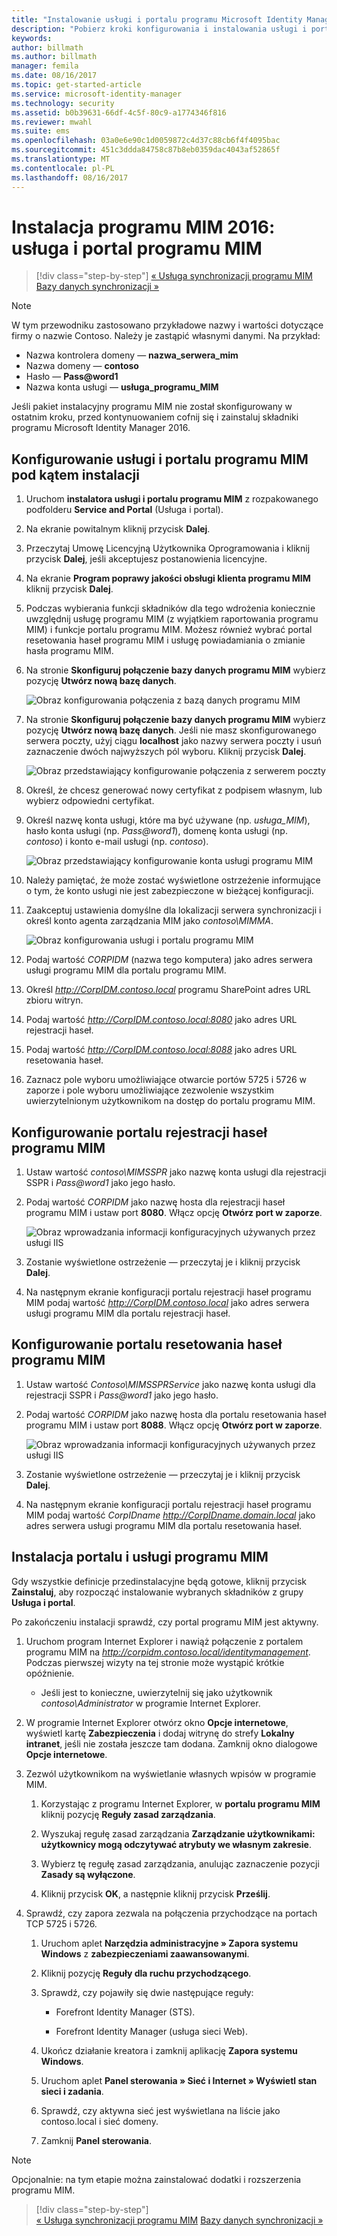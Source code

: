 ```yaml
---
title: "Instalowanie usługi i portalu programu Microsoft Identity Manager | Dokumentacja firmy Microsoft"
description: "Pobierz kroki konfigurowania i instalowania usługi i portalu programu MIM dla programu Microsoft Identity Manager 2016"
keywords: 
author: billmath
ms.author: billmath
manager: femila
ms.date: 08/16/2017
ms.topic: get-started-article
ms.service: microsoft-identity-manager
ms.technology: security
ms.assetid: b0b39631-66df-4c5f-80c9-a1774346f816
ms.reviewer: mwahl
ms.suite: ems
ms.openlocfilehash: 03a0e6e90c1d0059872c4d37c88cb6f4f4095bac
ms.sourcegitcommit: 451c3ddda84758c87b8eb0359dac4043af52865f
ms.translationtype: MT
ms.contentlocale: pl-PL
ms.lasthandoff: 08/16/2017
---
```

# <a name="install-mim-2016-mim-service-and-portal"></a>Instalacja programu MIM 2016: usługa i portal programu MIM

>[!div class="step-by-step"]
[« Usługa synchronizacji programu MIM](install-mim-sync.md)
[Bazy danych synchronizacji »](install-mim-sync-ad-service.md)

> [!NOTE]
> W tym przewodniku zastosowano przykładowe nazwy i wartości dotyczące firmy o nazwie Contoso. Należy je zastąpić własnymi danymi. Na przykład:
> - Nazwa kontrolera domeny — **nazwa_serwera_mim**
> - Nazwa domeny — **contoso**
> - Hasło — **Pass@word1**
> - Nazwa konta usługi — **usługa_programu_MIM**

Jeśli pakiet instalacyjny programu MIM nie został skonfigurowany w ostatnim kroku, przed kontynuowaniem cofnij się i zainstaluj składniki programu Microsoft Identity Manager 2016.


## <a name="configure-mim-service-and-portal-for-installation"></a>Konfigurowanie usługi i portalu programu MIM pod kątem instalacji

1. Uruchom **instalatora usługi i portalu programu MIM** z rozpakowanego podfolderu **Service and Portal** (Usługa i portal).

2. Na ekranie powitalnym kliknij przycisk **Dalej**.

3. Przeczytaj Umowę Licencyjną Użytkownika Oprogramowania i kliknij przycisk **Dalej**, jeśli akceptujesz postanowienia licencyjne.

4. Na ekranie **Program poprawy jakości obsługi klienta programu MIM** kliknij przycisk **Dalej**.

5. Podczas wybierania funkcji składników dla tego wdrożenia koniecznie uwzględnij usługę programu MIM (z wyjątkiem raportowania programu MIM) i funkcje portalu programu MIM. Możesz również wybrać portal resetowania haseł programu MIM i usługę powiadamiania o zmianie hasła programu MIM.

6. Na stronie **Skonfiguruj połączenie bazy danych programu MIM** wybierz pozycję **Utwórz nową bazę danych**.

    ![Obraz konfigurowania połączenia z bazą danych programu MIM](media/MIM-Install10.png)

7. Na stronie **Skonfiguruj połączenie bazy danych programu MIM** wybierz pozycję **Utwórz nową bazę danych**. Jeśli nie masz skonfigurowanego serwera poczty, użyj ciągu **localhost** jako nazwy serwera poczty i usuń zaznaczenie dwóch najwyższych pól wyboru. Kliknij przycisk **Dalej**.

    ![Obraz przedstawiający konfigurowanie połączenia z serwerem poczty](media/MIM-Install11.png)

8. Określ, że chcesz generować nowy certyfikat z podpisem własnym, lub wybierz odpowiedni certyfikat.

9. Określ nazwę konta usługi, które ma być używane (np. *usługa_MIM*), hasło konta usługi (np. *Pass@word1*), domenę konta usługi (np. *contoso*) i konto e-mail usługi (np. *contoso*).

    ![Obraz przedstawiający konfigurowanie konta usługi programu MIM](media/MIM-Install12.png)

10. Należy pamiętać, że może zostać wyświetlone ostrzeżenie informujące o tym, że konto usługi nie jest zabezpieczone w bieżącej konfiguracji.

11. Zaakceptuj ustawienia domyślne dla lokalizacji serwera synchronizacji i określ konto agenta zarządzania MIM jako *contoso\MIMMA*.

    ![Obraz konfigurowania usługi i portalu programu MIM](media/MIM-Install13.png)

12. Podaj wartość *CORPIDM* (nazwa tego komputera) jako adres serwera usługi programu MIM dla portalu programu MIM.

13. Określ *http://CorpIDM.contoso.local* programu SharePoint adres URL zbioru witryn.

14. Podaj wartość *http://CorpIDM.contoso.local:8080* jako adres URL rejestracji haseł.

15. Podaj wartość *http://CorpIDM.contoso.local:8088* jako adres URL resetowania haseł.

16. Zaznacz pole wyboru umożliwiające otwarcie portów 5725 i 5726 w zaporze i pole wyboru umożliwiające zezwolenie wszystkim uwierzytelnionym użytkownikom na dostęp do portalu programu MIM.

## <a name="configure-mim-password-registration-portal"></a>Konfigurowanie portalu rejestracji haseł programu MIM

1.  Ustaw wartość *contoso\MIMSSPR* jako nazwę konta usługi dla rejestracji SSPR i *Pass@word1* jako jego hasło.

2.  Podaj wartość *CORPIDM* jako nazwę hosta dla rejestracji haseł programu MIM i ustaw port **8080**. Włącz opcję **Otwórz port w zaporze**.

    ![Obraz wprowadzania informacji konfiguracyjnych używanych przez usługi IIS](media/MIM-Install14.png)

3.  Zostanie wyświetlone ostrzeżenie — przeczytaj je i kliknij przycisk **Dalej**.

4. Na następnym ekranie konfiguracji portalu rejestracji haseł programu MIM podaj wartość *http://CorpIDM.contoso.local* jako adres serwera usługi programu MIM dla portalu rejestracji haseł.

## <a name="configure-mim-password-reset-portal"></a>Konfigurowanie portalu resetowania haseł programu MIM

1.  Ustaw wartość *Contoso\MIMSSPRService* jako nazwę konta usługi dla rejestracji SSPR i *Pass@word1* jako jego hasło.

2.  Podaj wartość *CORPIDM* jako nazwę hosta dla portalu resetowania haseł programu MIM i ustaw port **8088**. Włącz opcję **Otwórz port w zaporze**.

    ![Obraz wprowadzania informacji konfiguracyjnych używanych przez usługi IIS](media/MIM-Install15.png)

3.  Zostanie wyświetlone ostrzeżenie — przeczytaj je i kliknij przycisk **Dalej**.

4. Na następnym ekranie konfiguracji portalu rejestracji haseł programu MIM podaj wartość *CorpIDname  http://CorpIDname.domain.local* jako adres serwera usługi programu MIM dla portalu resetowania haseł.

## <a name="install-mim-service-and-portal"></a>Instalacja portalu i usługi programu MIM

Gdy wszystkie definicje przedinstalacyjne będą gotowe, kliknij przycisk **Zainstaluj**, aby rozpocząć instalowanie wybranych składników z grupy **Usługa i portal**.

Po zakończeniu instalacji sprawdź, czy portal programu MIM jest aktywny.

1. Uruchom program Internet Explorer i nawiąż połączenie z portalem programu MIM na *http://corpidm.contoso.local/identitymanagement*. Podczas pierwszej wizyty na tej stronie może wystąpić krótkie opóźnienie.

    - Jeśli jest to konieczne, uwierzytelnij się jako użytkownik *contoso\Administrator* w programie Internet Explorer.

2. W programie Internet Explorer otwórz okno **Opcje internetowe**, wyświetl kartę **Zabezpieczenia** i dodaj witrynę do strefy **Lokalny intranet**, jeśli nie została jeszcze tam dodana.  Zamknij okno dialogowe **Opcje internetowe**.

3. Zezwól użytkownikom na wyświetlanie własnych wpisów w programie MIM.

    1.  Korzystając z programu Internet Explorer, w **portalu programu MIM** kliknij pozycję **Reguły zasad zarządzania**.

    2.  Wyszukaj regułę zasad zarządzania **Zarządzanie użytkownikami: użytkownicy mogą odczytywać atrybuty we własnym zakresie**.

    3.  Wybierz tę regułę zasad zarządzania, anulując zaznaczenie pozycji **Zasady są wyłączone**.

    4.  Kliknij przycisk **OK**, a następnie kliknij przycisk **Prześlij**.

4.  Sprawdź, czy zapora zezwala na połączenia przychodzące na portach TCP 5725 i 5726.

    1.  Uruchom aplet **Narzędzia administracyjne » Zapora systemu Windows** z **zabezpieczeniami zaawansowanymi**.

    2.  Kliknij pozycję **Reguły dla ruchu przychodzącego**.

    3.  Sprawdź, czy pojawiły się dwie następujące reguły:

        -   Forefront Identity Manager (STS).

        -   Forefront Identity Manager (usługa sieci Web).

    4.  Ukończ działanie kreatora i zamknij aplikację **Zapora systemu Windows**.

    5.  Uruchom aplet **Panel sterowania » Sieć i Internet » Wyświetl stan sieci i zadania**.

    6.  Sprawdź, czy aktywna sieć jest wyświetlana na liście jako contoso.local i sieć domeny.

    7.  Zamknij **Panel sterowania**.

> [!NOTE]
> Opcjonalnie: na tym etapie można zainstalować dodatki i rozszerzenia programu MIM.

>[!div class="step-by-step"]  
[« Usługa synchronizacji programu MIM](install-mim-sync.md)
[Bazy danych synchronizacji »](install-mim-sync-ad-service.md)
